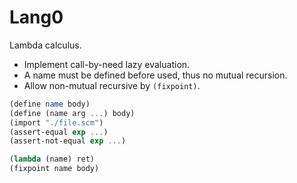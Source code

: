 # Lang0

Lambda calculus.

- Implement call-by-need lazy evaluation.
- A name must be defined before used, thus no mutual recursion.
- Allow non-mutual recursive by `(fixpoint)`.


```scheme
(define name body)
(define (name arg ...) body)
(import "./file.scm")
(assert-equal exp ...)
(assert-not-equal exp ...)

(lambda (name) ret)
(fixpoint name body)
```

